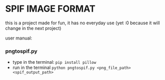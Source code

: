 <h1>SPIF IMAGE FORMAT</h1>

<p>this is a project made for fun, it has no everyday use (yet :0 because it will change in the next project)</p>
<p>user manual:</p>
<h3>pngtospif.py</h3>

* type in the terminal: ```pip install pillow```
* run in the terminal ```python pngtospif.py <png_file_path> <spif_output_path>```
